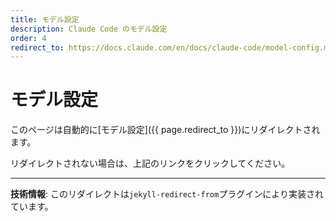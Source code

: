 ```yaml
---
title: モデル設定
description: Claude Code のモデル設定
order: 4
redirect_to: https://docs.claude.com/en/docs/claude-code/model-config.md
---
```


<!-- このページはJekyllのリダイレクトプラグインにより自動的にリダイレクトされます -->

# モデル設定

このページは自動的に[モデル設定]({{ page.redirect_to }})にリダイレクトされます。

リダイレクトされない場合は、上記のリンクをクリックしてください。

---

**技術情報**: このリダイレクトは`jekyll-redirect-from`プラグインにより実装されています。
